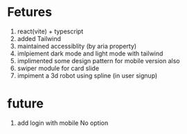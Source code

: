 
# Fetures
1. react(vite) + typescript
2. added Tailwind 
3. maintained accessiblity (by aria property)
4. imlpiement dark mode and light mode with tailwind
5. implimented some design pattern for mobile  version also
6. swiper module for card slide
7. impiment a 3d robot using spline (in user signup)




# future 
1. add login with mobile No option 